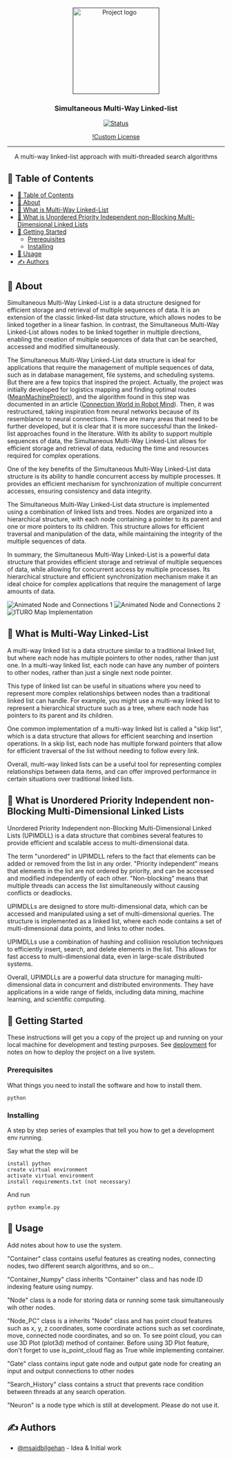 <p align="center">
  <a href="" rel="noopener">
 <img width=200px height=200px src="/media/logo.png" alt="Project logo"></a>
</p>

<h3 align="center">Simultaneous Multi-Way Linked-list</h3>

<div align="center">

[![Status](https://img.shields.io/badge/status-active-success.svg)]()

[!Custom License](/LICENSE)

</div>

---

<p align="center"> A multi-way linked-list approach with multi-threaded search algorithms
    <br> 
</p>

## 📝 Table of Contents

- [📝 Table of Contents](#-table-of-contents)
- [🧐 About ](#-about-)
- [🧐 What is Multi-Way Linked-List ](#-what-is-multi-way-linked-list-)
- [🧐 What is Unordered Priority Independent non-Blocking Multi-Dimensional Linked Lists ](#-what-is-unordered-priority-independent-non-blocking-multi-dimensional-linked-lists-)
- [🏁 Getting Started ](#-getting-started-)
  - [Prerequisites](#prerequisites)
  - [Installing](#installing)
- [🎈 Usage ](#-usage-)
- [✍️ Authors ](#️-authors-)

## 🧐 About <a name = "about"></a>

Simultaneous Multi-Way Linked-List is a data structure designed for efficient storage and retrieval of multiple sequences of data. It is an extension of the classic linked-list data structure, which allows nodes to be linked together in a linear fashion. In contrast, the Simultaneous Multi-Way Linked-List allows nodes to be linked together in multiple directions, enabling the creation of multiple sequences of data that can be searched, accessed and modified simultaneously.

The Simultaneous Multi-Way Linked-List data structure is ideal for applications that require the management of multiple sequences of data, such as in database management, file systems, and scheduling systems. But there are a few topics that inspired the project. Actually, the project was initially developed for logistics mapping and finding optimal routes ([MeanMachineProject](https://gitlab.com/msaidbilgehan/MeanMachineProject)), and the algorithm found in this step was documented in an article ([Connection World in Robot Mind](https://www.researchgate.net/publication/353793701_Connection_World_in_Robot_Mind)). Then, it was restructured, taking inspiration from neural networks because of its resemblance to neural connections. There are many areas that need to be further developed, but it is clear that it is more successful than the linked-list approaches found in the literature. With its ability to support multiple sequences of data, the Simultaneous Multi-Way Linked-List allows for efficient storage and retrieval of data, reducing the time and resources required for complex operations.

One of the key benefits of the Simultaneous Multi-Way Linked-List data structure is its ability to handle concurrent access by multiple processes. It provides an efficient mechanism for synchronization of multiple concurrent accesses, ensuring consistency and data integrity.

The Simultaneous Multi-Way Linked-List data structure is implemented using a combination of linked lists and trees. Nodes are organized into a hierarchical structure, with each node containing a pointer to its parent and one or more pointers to its children. This structure allows for efficient traversal and manipulation of the data, while maintaining the integrity of the multiple sequences of data.

In summary, the Simultaneous Multi-Way Linked-List is a powerful data structure that provides efficient storage and retrieval of multiple sequences of data, while allowing for concurrent access by multiple processes. Its hierarchical structure and efficient synchronization mechanism make it an ideal choice for complex applications that require the management of large amounts of data.

![Animated Node and Connections 1](media/animation-min-1.gif)
![Animated Node and Connections 2](media/animation-min-2.gif)
![ITURO Map Implementation](media/ituromap_implementation.jpeg)

## 🧐 What is Multi-Way Linked-List <a name = "what_is_multi-way_linked-list"></a>

A multi-way linked list is a data structure similar to a traditional linked list, but where each node has multiple pointers to other nodes, rather than just one. In a multi-way linked list, each node can have any number of pointers to other nodes, rather than just a single next node pointer.

This type of linked list can be useful in situations where you need to represent more complex relationships between nodes than a traditional linked list can handle. For example, you might use a multi-way linked list to represent a hierarchical structure such as a tree, where each node has pointers to its parent and its children.

One common implementation of a multi-way linked list is called a "skip list", which is a data structure that allows for efficient searching and insertion operations. In a skip list, each node has multiple forward pointers that allow for efficient traversal of the list without needing to follow every link.

Overall, multi-way linked lists can be a useful tool for representing complex relationships between data items, and can offer improved performance in certain situations over traditional linked lists.

## 🧐 What is Unordered Priority Independent non-Blocking Multi-Dimensional Linked Lists <a name = "What_is_Unordered_Priority_Independent_non-Blocking_Multi-Dimensional_Linked_Lists"></a>


Unordered Priority Independent non-Blocking Multi-Dimensional Linked Lists (UPIMDLL) is a data structure that combines several features to provide efficient and scalable access to multi-dimensional data.

The term "unordered" in UPIMDLL refers to the fact that elements can be added or removed from the list in any order. "Priority independent" means that elements in the list are not ordered by priority, and can be accessed and modified independently of each other. "Non-blocking" means that multiple threads can access the list simultaneously without causing conflicts or deadlocks.

UPIMDLLs are designed to store multi-dimensional data, which can be accessed and manipulated using a set of multi-dimensional queries. The structure is implemented as a linked list, where each node contains a set of multi-dimensional data points, and links to other nodes.

UPIMDLLs use a combination of hashing and collision resolution techniques to efficiently insert, search, and delete elements in the list. This allows for fast access to multi-dimensional data, even in large-scale distributed systems.

Overall, UPIMDLLs are a powerful data structure for managing multi-dimensional data in concurrent and distributed environments. They have applications in a wide range of fields, including data mining, machine learning, and scientific computing.

## 🏁 Getting Started <a name = "getting_started"></a>

These instructions will get you a copy of the project up and running on your local machine for development and testing purposes. See [deployment](#deployment) for notes on how to deploy the project on a live system.

### Prerequisites

What things you need to install the software and how to install them.

```
python
```

### Installing

A step by step series of examples that tell you how to get a development env running.

Say what the step will be

```
install python
create virtual environment
activate virtual environment
install requirements.txt (not necessary)
```

And run

```
python example.py
```

## 🎈 Usage <a name="usage"></a>

Add notes about how to use the system.

"Container" class contains useful features as creating nodes, connecting nodes, two different search algorithms, and so on...

"Container_Numpy" class inherits "Container" class and has node ID indexing feature using numpy.

"Node" class is a node for storing data or running some task simultaneously wih other nodes.

"Node_PC" class is a inherits "Node" class and has point cloud features such as x, y, z coordinates, some coordinate actions such as set coordinate, move, connected node coordinates, and so on. To see point cloud, you can use 3D Plot (plot3d) method of container. Before using 3D Plot feature, don't forget to use is_point_cloud flag as True while implementing container.

"Gate" class contains input gate node and output gate node for creating an input and output connections to other nodes

"Search_History" class contains a struct that prevents race condition between threads at any search operation.

"Neuron" is a node type which is still at development. Please do not use it.
## ✍️ Authors <a name = "authors"></a>

- [@msaidbilgehan](https://github.com/msaidbilgehan) - Idea & Initial work

